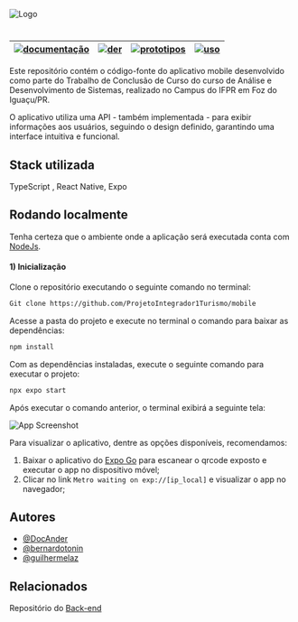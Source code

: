
![Logo](https://i.imgur.com/TsUF38y.png)
#

| [![documentação](https://img.shields.io/badge/T%20A%20P-5EFC8D)](https://docs.google.com/document/d/1o-Pz3dF1VZVRBe4afdpPdGWrpdc2ElRo_thlfLAN5wU/edit?tab=t.0)               | [![der](https://img.shields.io/badge/Requisitos%20Funcionais%20e%20Regras%20Negócio-8377D1)](https://docs.google.com/document/d/1JeA3Rt11lCYjdB6G4qvjCDGNZn6aq6cN7AX_HiBpASo/edit?usp=sharing)  | [![prototipos](https://img.shields.io/badge/Prototipação%20Telas-8EF9F3)](https://docs.google.com/document/d/1chTNZxmqs5QA95UMl4eVbvUPJaqJK9yMsHgcnXGU2_8/edit?usp=sharing)             | [![uso](https://img.shields.io/badge/Artigo%20Descritivo-DB8A74)](https://docs.google.com/document/d/1e00zb6Itk9otFqsD8Ceexu4ELyBjVwThjBBMRpYVR8I/edit?tab=t.0)               |
| ----------------- | ----------- | --------------- | ----------------- |

Este repositório contém o código-fonte do aplicativo mobile desenvolvido como parte do Trabalho de Conclusão de Curso do curso de Análise e Desenvolvimento de Sistemas, realizado no Campus do IFPR em Foz do Iguaçu/PR.

O aplicativo utiliza uma API - também implementada - para exibir informações aos usuários, seguindo o design definido, garantindo uma interface intuitiva e funcional.


## Stack utilizada

TypeScript , React Native, Expo

## Rodando localmente

Tenha certeza que o ambiente onde a aplicação será executada conta com [NodeJs](https://nodejs.org/pt).


#### 1) Inicialização

Clone o repositório executando o seguinte comando no terminal:
```bash
Git clone https://github.com/ProjetoIntegrador1Turismo/mobile
```

Acesse a pasta do projeto e execute no terminal o comando para baixar as dependências:

```bash
npm install

```

Com as dependências instaladas, execute o seguinte comando para executar o projeto:

```bash
npx expo start

```

Após executar o comando anterior, o terminal exibirá a seguinte tela:

![App Screenshot](https://miro.medium.com/v2/resize:fit:1400/1*Et7BIClWZF-2LgYVMX4OdA.png)

Para visualizar o aplicativo, dentre as opções disponíveis, recomendamos: 

1) Baixar o aplicativo do [Expo Go](https://play.google.com/store/apps/details?id=host.exp.exponent&hl=pt_BR) para escanear o qrcode exposto e executar o app no dispositivo móvel;
2) Clicar no link `Metro waiting on exp://[ip_local]` e visualizar o app no navegador;
## Autores

- [@DocAnder](https://github.com/DocAnder)
- [@bernardotonin](https://github.com/bernardotonin)
- [@guilhermelaz](https://github.com/guilhermelaz)


## Relacionados

Repositório do 
[Back-end](https://github.com/ProjetoIntegrador1Turismo/backend)



